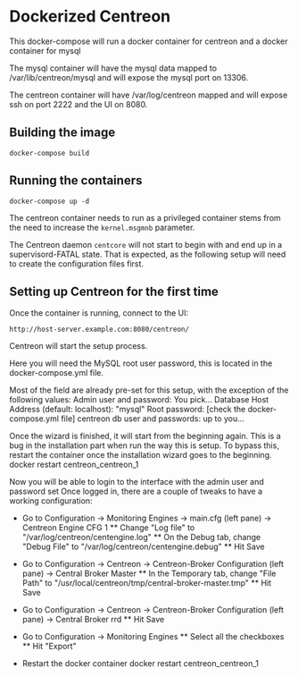 # Dockerized Centreon

This docker-compose will run a docker container for centreon and a docker container for mysql

The mysql container will have the mysql data mapped to /var/lib/centreon/mysql and will expose the mysql port on 13306.

The centreon container will have /var/log/centreon mapped and will expose ssh on port 2222 and the UI on 8080.

## Building the image

	docker-compose build 

## Running the containers

	docker-compose up -d

The centreon container needs to run as a privileged container stems from the need to increase the `kernel.msgmnb` parameter.

The Centreon daemon `centcore` will not start to begin with and end up in a supervisord-FATAL state. That is expected, as the following setup will need to create the configuration files first. 

## Setting up Centreon for the first time

Once the container is running, connect to the UI:

	http://host-server.example.com:8080/centreon/

Centreon will start the setup process. 

Here you will need the MySQL root user password, this is located in the docker-compose.yml file.

Most of the field are already pre-set for this setup, with the exception of the following values:
Admin user and password: You pick...
Database Host Address (default: localhost): "mysql"
Root password: [check the docker-compose.yml file]
centreon db user and passwords: up to you...

Once the wizard is finished, it will start from the beginning again. This is a bug in the installation part when run the way this is setup.
To bypass this, restart the container once the installation wizard goes to the beginning.
	docker restart centreon_centreon_1

Now you will be able to login to the interface with the admin user and password set
Once logged in, there are a couple of tweaks to have a working configuration:

* Go to Configuration -> Monitoring Engines -> main.cfg (left pane) -> Centreon Engine CFG 1
** Change "Log file" to "/var/log/centreon/centengine.log"
** On the Debug tab, change "Debug File" to "/var/log/centreon/centengine.debug"
** Hit Save

* Go to Configuration -> Centreon -> Centreon-Broker Configuration (left pane) -> Central Broker Master
** In the Temporary tab, change "File Path" to "/usr/local/centreon/tmp/central-broker-master.tmp"
** Hit Save

* Go to Configuration -> Centreon -> Centreon-Broker Configuration (left pane) -> Central Broker rrd
** Hit Save

* Go to Configuration -> Monitoring Engines
** Select all the checkboxes
** Hit "Export"

* Restart the docker container
	docker restart centreon_centreon_1
 





